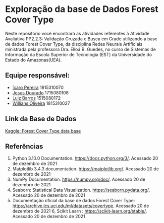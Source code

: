 # Exploração da base de Dados Forest Cover Type

Neste repositório você encontrará as atividades referentes à Atividade Avaliativa PP2.2.3:  Validação Cruzada e Busca em Grade utilizando a base de dados Forest Cover Type, da disciplina Redes Neurais Artificiais ministrada pela professora Dra. Elloá B. Guedes, no curso de Sistemas de Informação da Escola Superior de Tecnologia (EST) da Universidade do Estado do Amazonas(UEA). 

## Equipe responsável: 
- [Ícaro Pereira](https://github.com/icarosun) 1815310070
- [Jesus Dourado](https://github.com/jesusdourado) 1715080108
- [Luiz Barros](https://github.com/LuizHenrique-BS) 1515080172
- [Willians Oliveira](https://github.com/willianszwy) 1815310027

## Link da Base de Dados
[Kaggle: Forest Cover Type data base](https://www.kaggle.com/uciml/forest-cover-type-dataset/download)

## Referências

1. Python 3.10.0 Documentation. https://docs.python.org/3/. Acessado 20 de dezembro de 2021
2. Matplotlib 3.4.3 documentation. https://matplotlib.org/. Acessado 20 de dezembro de 2021
3. NumPy Documentation. https://numpy.org/doc/. Acessado 20 de dezembro de 2021
4. Seaborn: Statistical Data Visualization. https://seaborn.pydata.org/. Acessado 20 de dezembro de 2021
5. Documentação oficial da base de dados Forest Cover Type: https://archive.ics.uci.edu/ml/datasets/covertype. Acessado 20 de dezembro de 2021
6, Scikit Learn : https://scikit-learn.org/stable/. Acessado 20 de dezembro de 2021
